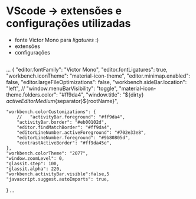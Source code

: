# VScode -> extensões e configurações utilizadas
- fonte Victor Mono para *ligatures* :)
- extensões
- configurações
##

...
{
    "editor.fontFamily": "Victor Mono",
    "editor.fontLigatures": true,
    "workbench.iconTheme": "material-icon-theme",
    "editor.minimap.enabled": false,
    "editor.largeFileOptimizations": false,
    "workbench.sideBar.location": "left",
    // "window.menuBarVisibility": "toggle",
    "material-icon-theme.folders.color": "#ff9da4", 
    "window.title": "${dirty} ${activeEditorMedium}${separator}${rootName}",

    "workbench.colorCustomizations": {
        //   "activityBar.foreground": "#ff9da4",    
        "activityBar.border": "#eb00102d",
        "editor.findMatchBorder": "#ff9da4",
        "editorLineNumber.activeForeground": "#702e33e8",
        "editorLineNumber.foreground": "#9b80805d",
        "contrastActiveBorder": "#ff9da45e",
    },
    "workbench.colorTheme": "2077",
    "window.zoomLevel": 0,
    "glassit.step": 100,
    "glassit.alpha": 220,
    "workbench.activityBar.visible":false,5
    "javascript.suggest.autoImports": true,      
}
...
